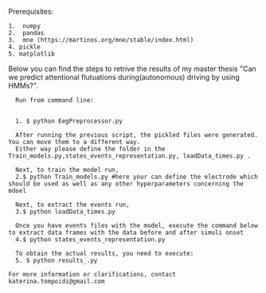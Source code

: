 
  Prerequisites:
  
    1.  numpy
    2.  pandas
    3.  mne (https://martinos.org/mne/stable/index.html)
    4. pickle
    5. matplotlib


Below you can find the steps to retrive the results of my master thesis "Can we predict attentional flutuations during(autonomous) driving by using HMMs?".
   
      Run from command line: 
   
   
      1. $ python EegPreprocessor.py
      
      After running the previous script, the pickled files were generated. You can move them to a different way. 
      Either way please define the folder in the Train_models.py,states_events_representation.py, loadData_times.py . 
      
      Next, to train the model run,
      2.$ python Train_models.py #here your can define the electrode which should be used as well as any other hyperparameters concerning the mdoel
      
      Next, to extract the events run,
      3.$ python loadData_times.py
      
      Once you have events files with the model, execute the command below to extract data frames with the data before and after simuli onset
      4.$ python states_events_representation.py 
      
      To obtain the actual results, you need to execute:
      5. $ python results_.py
      
    For more information or clarifications, contact katerina.tompoidi@gmail.com
      
